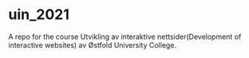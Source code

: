 # uin_2021
A repo for the course Utvikling av interaktive nettsider(Development of interactive websites) av Østfold University College.
